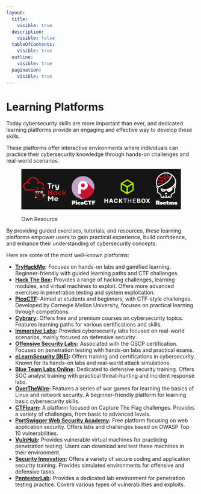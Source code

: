 ```yaml
---
layout:
  title:
    visible: true
  description:
    visible: false
  tableOfContents:
    visible: true
  outline:
    visible: true
  pagination:
    visible: true
---
```


# Learning Platforms

Today cybersecurity skills are more important than ever, and dedicated learning platforms provide an engaging and effective way to develop these skills.&#x20;

These platforms offer interactive environments where individuals can practice their cybersecurity knowledge through hands-on challenges and real-world scenarios.



<figure><img src="../../.gitbook/assets/image (2).png" alt=""><figcaption><p>Own Resource</p></figcaption></figure>

By providing guided exercises, tutorials, and resources, these learning platforms empower users to gain practical experience, build confidence, and enhance their understanding of cybersecurity concepts.

Here are some of the most well-known platforms:

* [**TryHackMe**](https://tryhackme.com)**:** Focuses on hands-on labs and gamified learning. Beginner-friendly with guided learning paths and CTF challenges.
* [**Hack The Box**](https://www.hackthebox.com/)**:** Provides a range of hacking challenges, learning modules, and virtual machines to exploit. Offers more advanced exercises in penetration testing and system exploitation.
* [**PicoCTF**](https://picoctf.org/)**:** Aimed at students and beginners, with CTF-style challenges. Developed by Carnegie Mellon University, focuses on practical learning through competitions.
* [**Cybrary**](https://www.cybrary.it/)**:** Offers free and premium courses on cybersecurity topics. Features learning paths for various certifications and skills.
* [**Immersive Labs**](https://www.immersivelabs.com/)**:** Provides cybersecurity labs focused on real-world scenarios, mainly focused on defensive security
* [**Offensive Security Labs**](https://www.offsec.com/labs/)**:** Associated with the OSCP certification. Focuses on penetration testing with hands-on labs and practical exams.
* [**eLearnSecurity (INE)**](https://security.ine.com/)**:** Offers training and certifications in cybersecurity. Known for its hands-on labs and real-world attack simulations.
* [**Blue Team Labs Online**](https://blueteamlabs.online/)**:** Dedicated to defensive security training. Offers SOC analyst training with practical threat-hunting and incident response labs.
* [**OverTheWire**](https://overthewire.org/wargames/)**:** Features a series of war games for learning the basics of Linux and network security. A beginner-friendly platform for learning basic cybersecurity skills.
* [**CTFlearn**](https://ctflearn.com/)**:** A platform focused on Capture The Flag challenges. Provides a variety of challenges, from basic to advanced levels.
* [**PortSwigger Web Security Academy**](https://portswigger.net/web-security)**:** Free platform focusing on web application security. Offers labs and challenges based on OWASP Top 10 vulnerabilities.
* [**VulnHub**](https://www.vulnhub.com/)**:** Provides vulnerable virtual machines for practicing penetration testing. Users can download and test these machines in their environment.
* [**Security Innovation**](https://www.securityinnovation.com/)**:** Offers a variety of secure coding and application security training. Provides simulated environments for offensive and defensive tasks.
* [**PentesterLab**](https://pentesterlab.com/)**:** Provides a dedicated lab environment for penetration testing practice. Covers various types of vulnerabilities and exploits.
